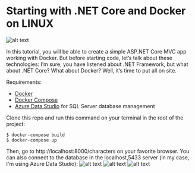 # Starting with .NET Core and Docker on LINUX

![alt text](https://cdn-images-1.medium.com/max/800/1*wXVKmFVrXg1gQrBARX6wJw.png)

In this tutorial, you will be able to create a simple ASP.NET Core MVC app working with Docker. But before starting code, let’s talk about these technologies: I’m sure, you have listened about .NET Framework, but what about .NET Core? What about Docker? Well, it’s time to put all on site.

Requirements:
- [Docker](https://docs.docker.com/install/)
- [Docker Compose](https://docs.docker.com/compose/install/)
- [Azure Data Studio](https://docs.microsoft.com/en-us/sql/azure-data-studio/download?view=sql-server-2017) for SQL Server database management
    
Clone this repo and run this command on your terminal in the root of the project:
```
$ docker-compose build
$ docker-compose up
```

Then, go to http://localhost:8000/characters on your favorite browser. You can also connect to the database in the localhost,5433 server (in my case, I'm using Azure Data Studio):
![alt text](https://cdn-images-1.medium.com/max/800/1*9e4Qm_a6F2Jw2nGRx0SN3Q.gif)
![alt text](https://cdn-images-1.medium.com/max/800/1*zcioPTHlP8yYl8q68Yhuwg.png)
![alt text](https://cdn-images-1.medium.com/max/800/1*t0ecdUmnVG_X1X-bGGEeXA.png)
